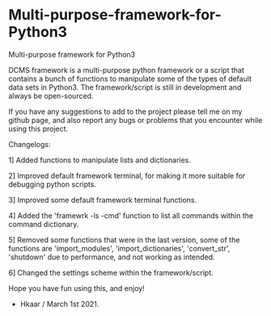 # Multi-purpose-framework-for-Python3
Multi-purpose framework for Python3

DCMS framework is a multi-purpose python framework or a script that contains a bunch 
of functions to manipulate some of the types of default data sets in Python3. The framework/script 
is still in development and always be open-sourced. 

If you have any suggestions to add to the project please tell me on my github page,
and also report any bugs or problems that you encounter while using this project.

Changelogs:

1] Added functions to manipulate lists and dictionaries.

2] Improved default framework terminal, for making it more suitable for debugging
python scripts.

3] Improved some default framework terminal functions.

4] Added the 'framewrk -ls -cmd' function to list all commands within the command
dictionary.

5] Removed some functions that were in the last version, some of the functions are
'import_modules', 'import_dictionaries', 'convert_str', 'shutdown' due to performance, 
and not working as intended.

6] Changed the settings scheme within the framework/script.

Hope you have fun using this, and enjoy!
- Hkaar / March 1st 2021.
